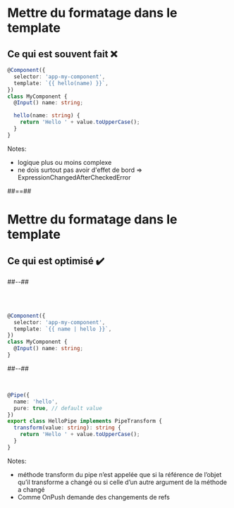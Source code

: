 <!-- .slide: class="with-code max-height" -->

# Mettre du formatage dans le template

## Ce qui est souvent fait ❌

```typescript
@Component({
  selector: 'app-my-component',
  template: `{{ hello(name) }}`,
})
class MyComponent {
  @Input() name: string;

  hello(name: string) {
    return 'Hello ' + value.toUpperCase();
  }
}
```

<!-- .element: class="big-code block" -->

Notes:
- logique plus ou moins complexe
- ne dois surtout pas avoir d'effet de bord => ExpressionChangedAfterCheckedError

##==##

<!-- .slide: class="two-column-layout" -->

# Mettre du formatage dans le template

## Ce qui est optimisé ✔️

##--##

<br/>
<br/>

<!-- .slide: class="with-code max-height" -->

```typescript
@Component({
  selector: 'app-my-component',
  template: `{{ name | hello }}`,
})
class MyComponent {
  @Input() name: string;
}
```

<!-- .element: class="big-code block" -->

##--##

<br/>

<!-- .slide: class="with-code max-height" -->

```typescript
@Pipe({
  name: 'hello',
  pure: true, // default value
})
export class HelloPipe implements PipeTransform {
  transform(value: string): string {
    return 'Hello ' + value.toUpperCase();
  }
}
```

<!-- .element: class="big-code block" -->

Notes:
- méthode transform du pipe n’est appelée que si la référence de l’objet qu’il transforme a changé ou si celle d’un autre argument de la méthode a changé
- Comme OnPush demande des changements de refs
